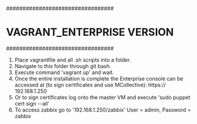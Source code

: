 #################################
#   VAGRANT_ENTERPRISE VERSION  #
#################################

1) Place vagrantfile and all .sh scripts into a folder.
2) Navigate to this folder through git bash.
3) Execute command 'vagrant up' and wait.
4) Once the entire installation is complete the Enterprise console can be accessed at (to sign certificates and use MCollective):
  https:// 192.168.1.250
5) Or to sign certificates log onto the master VM and execute 'sudo puppet cert sign --all' 
6) To access zabbix go to '192.168.1.250/zabbix'
  User = admin, Password = zabbix